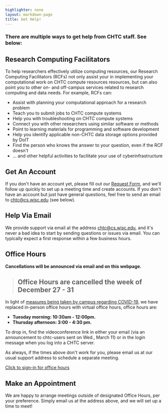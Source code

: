 ```yaml
---
highlighter: none
layout: markdown-page
title: Get Help!
---
```


### There are multiple ways to get help from CHTC staff. See below:

## Research Computing Facilitators

To help researchers effectively utilize computing resources, our Research
Computing Facilitators (RCFs) not only assist your in
implementing your computational work on CHTC compute resources
resources, but can also point you to other on- and off-campus services
related to research computing and data needs. For example, RCFs can: 

* Assist with planning your computational approach for a research
problem 
* Teach you to submit jobs to CHTC compute systems 
* Help you with troubleshooting on CHTC compute systems 
* Connect you with other researchers using similar software or methods 
* Point to learning materials for programming and software development 
* Help you identify applicable non-CHTC data storage options provided by DoIT 
* Find the person who knows the answer to your question, even if the RCF doesn't 
* ... and other helpful activities to facilitate your use of cyberinfrastructure

## Get An Account

If you don't have an account yet, please fill out our [Request
Form](form.html), and we'll follow up quickly to set up a meeting time
and create accounts. If you don't have an account but just have general
questions, feel free to send an email to chtc@cs.wisc.edu (see below).

## Help Via Email

We provide support via email at the address
[chtc@cs.wisc.edu](Mailto:chtc@cs.wisc.edu), and it's never a bad idea
to start by sending questions or issues via email. You can typically
expect a first response within a few business hours.

## Office Hours

**Cancellations will be announced via email and on this webpage.**

> ## Office Hours are cancelled the week of December 27 - 31

In light of [measures being taken by campus regarding COVID-19](https://covid19.wisc.edu/), 
we have replaced in-person office hours with virtual office hours, office hours are:

-   **Tuesday morning: 10:30am - 12:00pm.** 
-   **Thursday afternoon: 3:00 - 4:30 pm.** 

To drop in, find the videoconference link in either your email (via 
an announcement to chtc-users sent on Wed., March 11) or in the login message
when you log into a CHTC server. 

As always, if the times above don't work for you, please email us 
at our usual support address to schedule a separate meeting. 

[Click to sign-in for office hours](sign-in.html)


<!-- For users who already have accounts, we have drop-in office hours on:

-   **Tuesday/Thursday afternoons, from 3:00 - 4:30 pm.**
-   **Wednesday morning from 9:30 - 11:30 am**

Office Hours are located in the [Discovery
Building](http://map.wisc.edu/s/919bjy8v) at the second-floor round
table, just off of the main staircase.\
 **For researchers without access to the upper floors of the Discovery
Building, check in at the front desk and ask them to "call CHTC."**\
 We will confirm that you are here for office hours and you will be let
upstairs. (Note: If you ask the desk to call for a facilitator, by name,
no one will answer as facilitators will not be in their *own* offices
during Office Hours.) --> 

## Make an Appointment

We are happy to arrange meetings outside of designated Office Hours, per
your preference. Simply email us at the address above, and we will set
up a time to meet!
